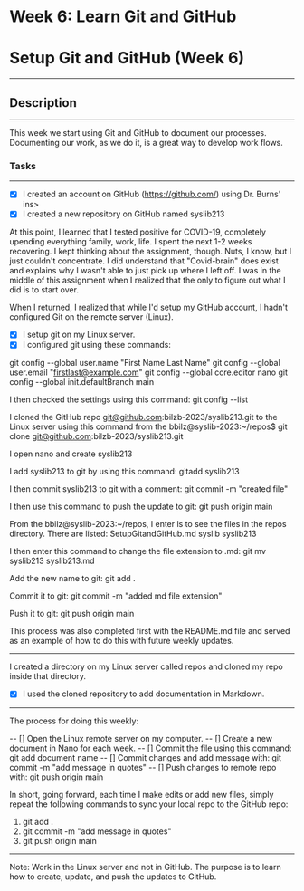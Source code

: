 # Week 6: Learn Git and GitHub

# Setup Git and GitHub (Week 6)
---

## Description
---

This week we start using Git and GitHub to document our processes.
Documenting our work, as we do it, is a great way to develop work flows.

### Tasks
---

- [x] I created an account on GitHub (https://github.com/) using Dr. Burns' ins>
- [x] I created a new repository on GitHub named syslib213

At this point, I learned that I tested positive for COVID-19,
completely upending everything family, work, life. I spent the
next 1-2 weeks recovering. I kept thinking about the assignment,
though. Nuts, I know, but I just couldn't concentrate. I did
understand that "Covid-brain" does exist and explains why I wasn't
able to just pick up where I left off. I was in the middle of this
assignment when I realized that the only to figure out what I did
is to start over.

When I returned, I realized that while I'd setup my GitHub account,
I hadn't configured Git on the remote server (Linux).

- [x] I setup git on my Linux server.
- [x] I configured git using these commands:

git config --global user.name "First Name Last Name"
git config --global user.email "firstlast@example.com"
git config --global core.editor nano
git config --global init.defaultBranch main

I then checked the settings using this command: git config --list

I cloned the GitHub repo git@github.com:bilzb-2023/syslib213.git to
the Linux server using this command from the
bbilz@syslib-2023:~/repos$ git clone git@github.com:bilzb-2023/syslib213.git

I open nano and create syslib213

I add syslib213 to git by using this command: gitadd syslib213

I then commit syslib213 to git with a comment:
git commit -m "created file"

I then use this command to push the update to git:
git push origin main
 
From the bbilz@syslib-2023:~/repos, I enter ls to see the files in the
repos directory. There are listed: SetupGitandGitHub.md syslib syslib213

I then enter this command to change the file extension to .md:
git mv syslib213 syslib213.md

Add the new name to git: git add .

Commit it to git: git commit -m "added md file extension"

Push it to git:  git push origin main

This process was also completed first with the README.md file and served
as an example of how to do this with future weekly updates.


---


I created a directory on my Linux server called repos and cloned my repo
inside that directory.

- [x] I used the cloned repository to add documentation in Markdown.

---

The process for doing this weekly:

-- [] Open the Linux remote server on my computer.
-- [] Create a new document in Nano for each week.
-- [] Commit the file using this command: git add document name
-- [] Commit changes and add message with: git commit -m "add message in quotes"
-- [] Push changes to remote repo with: git push origin main

In short, going forward, each time I make edits or add new files,
simply repeat the following commands to sync your local repo to the
GitHub repo:


1. git add .
2. git commit -m "add message in quotes"
3. git push origin main

---


Note: Work in the Linux server and not in GitHub. The purpose is to learn
how to create, update, and push the updates to GitHub.

